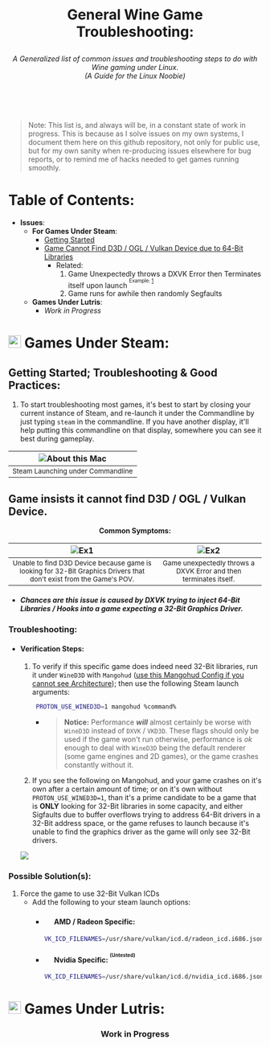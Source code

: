 # <p align=center>General Wine Game Troubleshooting: </p>
###### <p align=center> A Generalized list of common issues and troubleshooting steps to do with Wine gaming under Linux.<br>(A Guide for the Linux Noobie)</br></p>
<br></br>
> Note: This list is, and always will be, in a constant state of work in progress. This is because as I solve issues on my own systems, I document them here on this github repository, not only for public use, but for my own sanity when re-producing issues elsewhere for bug reports, or to remind me of hacks needed to get games running smoothly.

# Table of Contents:
  - **Issues**:
    - **For Games Under Steam**:
      - [Getting Started](#getting-started-troubleshooting-good-practices)
      - [Game Cannot Find D3D / OGL / Vulkan Device due to 64-Bit Libraries](#game-insists-it-cannot-find-d3d--ogl--vulkan-device)
        - Related:
          1. Game Unexpectedly throws a DXVK Error then Terminates itself upon launch <sup><sup>Example: [1](https://user-images.githubusercontent.com/28176188/175793469-a26f8d34-3502-4edb-85c7-ddfd93bab39c.png)</sup></sup>
          2. Game runs for awhile then randomly Segfaults
    - **Games Under Lutris**:
      - *Work in Progress* 

# <img src="https://user-images.githubusercontent.com/28176188/142364090-9c9b1eaf-8e94-4402-b943-0d46895032f2.png" width="25" height="25"> Games Under Steam:
## Getting Started; Troubleshooting & Good Practices:
  1. To start troubleshooting most games, it's best to start by closing your current instance of Steam, and re-launch it under the Commandline by just typing `steam` in the commandline. If you have another display, it'll help putting this commandline on that display, somewhere you can see it best during gameplay.
  
<p align=center>

| ![About this Mac](https://user-images.githubusercontent.com/28176188/175799719-430d0abb-8e31-4423-8782-70fb246268b9.gif) |
| :--: |
| <sub> Steam Launching under Commandline </sub> |

</p>

## Game insists it cannot find D3D / OGL / Vulkan Device.

**<p align=center>Common Symptoms:</p>**
<p align=center>

| ![Ex1](https://user-images.githubusercontent.com/28176188/175793008-673d6ab8-1e5c-4a92-bceb-ce429606386f.png) | ![Ex2](https://user-images.githubusercontent.com/28176188/175793469-a26f8d34-3502-4edb-85c7-ddfd93bab39c.png) |
| :--: | :--: |
| <sub>Unable to find D3D Device because game is looking for 32-Bit Graphics Drivers that don't exist from the Game's POV.</sub> | <sub>Game unexpectedly throws a DXVK Error and then terminates itself.</sub> |
</p>

- ##### Chances are this issue is caused by DXVK trying to inject 64-Bit Libraries / Hooks into a game expecting a 32-Bit Graphics Driver.
<!--
- ##### This can also be caused 
-->
 ### Troubleshooting: 
 - #### Verification Steps:
    1. To verify if this specific game does indeed need 32-Bit libraries, run it under `WineD3D` with `Mangohud` ([use this Mangohud Config if you cannot see Architecture](https://github.com/spongeyperson/arch-dotfiles/blob/master/home/tyler/.config/MangoHud/MangoHud.conf)); then use the following Steam launch arguments:
         ```bash
          PROTON_USE_WINED3D=1 mangohud %command%
          ```
          - >**Notice:** Performance ***will*** almost certainly be worse with `WineD3D` instead of `DXVK` / `VKD3D`. These flags should only be used if the game won't run otherwise, performance is *ok* enough to deal with `WineD3D` being the default renderer (some game engines and 2D games), or the game crashes constantly without it.

    2. If you see the following on Mangohud, and your game crashes on it's own after a certain amount of time; or on it's own without `PROTON_USE_WINED3D=1`, than it's a prime candidate to be a game that is **ONLY** looking for 32-Bit libraries in some capacity, and either Sigfaults due to buffer overflows trying to address 64-Bit drivers in a 32-Bit address space, or the game refuses to launch because it's unable to find the graphics driver as the game will only see 32-Bit drivers.
    
    ![](https://user-images.githubusercontent.com/28176188/175798430-12fb8922-98ab-4fb1-af20-a1a2b1df3ec3.png)
    
  ### Possible Solution(s):
1. Force the game to use 32-Bit Vulkan ICDs
   - Add the following to your steam launch options:
     - #### <img src="https://user-images.githubusercontent.com/28176188/142365376-270d160f-33c3-4012-a3d9-541ab65bfdb6.png" width="16" height="16"> AMD / Radeon Specific:
        ```bash
        VK_ICD_FILENAMES=/usr/share/vulkan/icd.d/radeon_icd.i686.json
        ```
     - #### <img src="https://user-images.githubusercontent.com/28176188/142362826-8090a147-94ee-4f67-a3ed-f87058a6797d.png" width="16" height="16"> Nvidia Specific: <sup><sup>(Untested)</sup></sup>
        ```bash
        VK_ICD_FILENAMES=/usr/share/vulkan/icd.d/nvidia_icd.i686.json
        ```
# <img src="https://user-images.githubusercontent.com/28176188/142367009-ea2326c6-16ca-494a-9a4f-2591f90e2cae.png" width="25" height="25"> Games Under Lutris:
### <p align=center>Work in Progress</p>